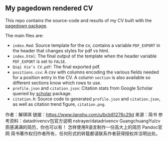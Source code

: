## My pagedown rendered CV

This repo contains the source-code and results of my CV built with the [pagedown package](https://pagedown.rbind.io). 

The main files are:

- `index.Rmd`: Source template for the cv, contains a variable `PDF_EXPORT` in the header that changes styles for pdf vs html. 
- `index.html`: The final output of the template when the header variable `PDF_EXPORT` is set to `FALSE`.
- `Qiqi Xie’s CV.pdf`: The final exported pdf. 
- `positions.csv`: A csv with columns encoding the various fields needed for a position entry in the CV. A column `section` is also available so different sections know which rows to use.
- `profile.json` and `citation.json`: Citation stats from Google Scholar queried by [scholar](https://cran.r-project.org/package=scholar) package.
- `citation.R`: Source code to generated `profile.json` and `citation.json`, as well as citation trend figure, `citation.png`.

作者：解琪琪
链接：https://www.jianshu.com/u/bcb81276c29d
来源：简书
参考资料：datadrivencv包官方说明
nstrayer/datadrivencv
GuangchuangYu/cv
质感满满的简历，你也可以有！
怎样使用R语言制作一份高大上的简历
Pandoc官网
简书著作权归作者所有，任何形式的转载都请联系作者获得授权并注明出处。
